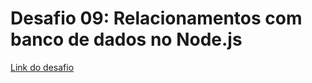 <h1>
  Desafio 09: Relacionamentos com banco de dados no Node.js
</h1>

[Link do desafio](https://github.com/Rocketseat/bootcamp-gostack-desafios/tree/master/desafio-database-relations)
